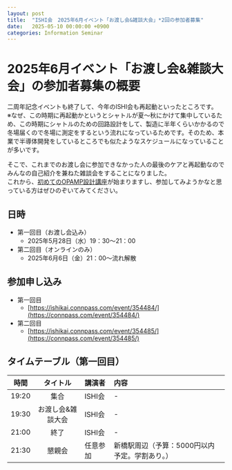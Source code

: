 ```yaml
---
layout: post
title:  "ISHI会　2025年6月イベント「お渡し会&雑談大会」*2回の参加者募集"
date:   2025-05-10 00:00:00 +0900
categories: Information Seminar
---
```


# 2025年6月イベント「お渡し会&雑談大会」の参加者募集の概要
二周年記念イベントも終了して、今年のISHI会も再起動といったところです。  
※なぜ、この時期に再起動かというとシャトルが夏～秋にかけて集中しているため、この時期にシャトルのための回路設計をして、製造に半年くらいかかるので冬場届くので冬場に測定をするという流れになっているためです。そのため、本業で半導体開発をしているところでも似たようなスケジュールになっていることが多いです。  

そこで、これまでのお渡し会に参加できなかった人の最後のケアと再起動なのでみんなの自己紹介を兼ねた雑談会をすることになりました。  
これから、[初めてのOPAMP設計講座](https://ishi-kai.org/seminar/2025/05/04/Seminar_OPAMP4beginner.html)が始まりますし、参加してみようかなと思っている方はぜひのぞいてみてください。  


## 日時
* 第一回目（お渡し会込み）
    * 2025年5月28日（水）19：30〜21：00  
* 第二回目（オンラインのみ）
    * 2025年6月6日（金）21：00〜流れ解散  

## 参加申し込み 
* 第一回目
    * [https://ishikai.connpass.com/event/354484/](https://connpass.com/event/354484/)  
* 第二回目
    * [https://ishikai.connpass.com/event/354485/](https://connpass.com/event/354485/)  


## タイムテーブル（第一回目）

| 時間 | タイトル | 講演者 |  内容 |  
|:------------:|:--------------:|:------------|:------------ |  
| 19:20 | 集合 | ISHI会 | - |  
| 19:30 | お渡し会&雑談大会 | ISHI会 | - |  
| 21:00 | 終了 | ISHI会 | - |  
| 21:30 | 懇親会 | 任意参加 | 新橋駅周辺（予算：5000円以内予定。学割あり。） |  
